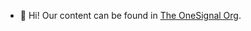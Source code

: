 - 👋 Hi! Our content can be found in [The OneSignal Org](https://github.com/onesignal).


<!---
onesignaldevs/onesignaldevs is a ✨ special ✨ repository because its `README.md` (this file) appears on your GitHub profile.
You can click the Preview link to take a look at your changes.
--->
